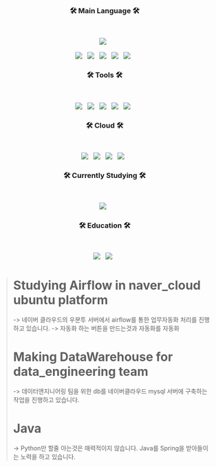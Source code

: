 <h3 align="center"><b>🛠 Main Language 🛠</b></h3></br>
<p align="center">
<img src="https://img.shields.io/static/v1?style=for-the-badge&message=Python&color=3776AB&logo=Python&logoColor=FFFFFF&label="/></a> &nbsp
</p>
<p align="center">
<img src="https://img.shields.io/static/v1?style=for-the-badge&message=pandas&color=150458&logo=pandas&logoColor=FFFFFF&label="/></a> &nbsp 
<img src="https://img.shields.io/static/v1?style=for-the-badge&message=SQLAlchemy&color=F80000&logo=SQLAlchemy&logoColor=F80000&label="/></a> &nbsp 
<img src="https://img.shields.io/static/v1?style=for-the-badge&message=PyTorch&color=EE4C2C&logo=PyTorch&logoColor=FFFFFF&label="/></a> &nbsp 
<img src="https://img.shields.io/static/v1?style=for-the-badge&message=MLflow&color=0194E2&logo=MLflow&logoColor=FFFFFF&label="/></a> &nbsp
<img src="https://img.shields.io/static/v1?style=for-the-badge&message=Django&color=092E20&logo=Django&logoColor=FFFFFF&label="/></a> &nbsp 
<h3 align="center"><b>🛠 Tools 🛠</b></h3></br>

<p align="center">
<img src="https://img.shields.io/badge/Ubuntu-E95420?style=for-the-badge&logo=ubuntu&logoColor=white"/></a> &nbsp
<img src="https://img.shields.io/static/v1?style=for-the-badge&message=Linux&color=222222&logo=Linux&logoColor=FCC624&label="/></a> &nbsp
<img src="https://img.shields.io/static/v1?style=for-the-badge&message=Apache+Airflow&color=017CEE&logo=Apache+Airflow&logoColor=FFFFFF&label="/></a> &nbsp
<img src="https://img.shields.io/static/v1?style=for-the-badge&message=PostgreSQL&color=4169E1&logo=PostgreSQL&logoColor=FFFFFF&label="/></a> &nbsp
<img src="https://img.shields.io/static/v1?style=for-the-badge&message=MySQL&color=4479A1&logo=MySQL&logoColor=FFFFFF&label="/></a> &nbsp
</p>

<h3 align="center"><b>🛠 Cloud 🛠</b></h3>
</br>
<p align="center">
<img src="https://img.shields.io/static/v1?style=for-the-badge&message=Oracle&color=F80000&logo=Oracle&logoColor=FFFFFF&label="/></a> &nbsp
<img src="https://img.shields.io/static/v1?style=for-the-badge&message=Google+Cloud&color=4285F4&logo=Google+Cloud&logoColor=FFFFFF&label="/></a> &nbsp 
<img src="https://img.shields.io/static/v1?style=for-the-badge&message=Amazon+AWS&color=232F3E&logo=Amazon+AWS&logoColor=FFFFFF&label="/></a> &nbsp 
<img src="https://img.shields.io/static/v1?style=for-the-badge&message=Naver+Cloud&color=2DB400&logo=Naver&logoColor=FFFFFF&label="/></a> &nbsp
</p>

<h3 align="center"><b>🛠 Currently Studying 🛠</b></h3></br>
<p align="center">
<img src="https://img.shields.io/static/v1?style=for-the-badge&message=Apache+Airflow&color=017CEE&logo=Apache+Airflow&logoColor=FFFFFF&label="/></a> &nbsp
</p>

<h3 align="center"><b>🛠 Education 🛠</b></h3></br>
<p align="center">
<img src="https://img.shields.io/badge/B.S_in_Physics-%20-red"/></a> &nbsp
<img src="https://img.shields.io/badge/B.S_in_Statistics-%20-red"/></a> &nbsp
</p>

<!-- ![](https://github-readme-stats.vercel.app/api/top-langs/?username=portion-jack&theme=tokyonight&hide=css) -->

> # Studying Airflow in naver_cloud ubuntu platform
> -> 네이버 클라우드의 우분투 서버에서 airflow를 통한 업무자동화 처리를 진행하고 있습니다. -> 자동화 하는 버튼을 만드는것과 자동화를 자동화 
> # Making DataWarehouse for data_engineering team
> -> 데이터엔지니어링 팀을 위한 db를 네이버클라우드 mysql 서버에 구축하는 작업을 진행하고 있습니다.
> # Java
> -> Python만 할줄 아는것은 매력적이지 않습니다. Java를 Spring을 받아들이는 노력을 하고 있습니다.
> 
